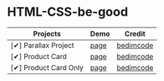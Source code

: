 # HTML-CSS-be-good

| Projects              | Demo                                                                     | Credit                                                                 |
| --------------------- | ------------------------------------------------------------------------ | ---------------------------------------------------------------------- |
| [✔] Parallax Project  | [page](https://focusthen.github.io/HTML-CSS-be-good/parallax-scrolling/) | [bedimcode](https://github.com/bedimcode/parallax-scrolling-website)   |
| [✔] Product Card      | [page](https://focusthen.github.io/HTML-CSS-be-good/product-card/)       | [bedimcode](https://github.com/bedimcode/product-card-sneaker-air-max) |
| [✔] Product Card Only | [page](https://focusthen.github.io/HTML-CSS-be-good/product-card-only/)  | [bedimcode](https://github.com/bedimcode/product-card-ui-design)       |
